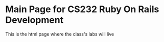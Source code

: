 # Main Page for CS232 Ruby On Rails Development
This is the html page where the class's labs will live

